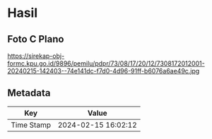 # Hasil

## Foto C Plano

https://sirekap-obj-formc.kpu.go.id/9896/pemilu/pdpr/73/08/17/20/12/7308172012001-20240215-142403--74e141dc-f7d0-4d96-91ff-b6076a6ae49c.jpg


## Metadata

| Key        | Value               |
| ---------- | ------------------- |
| Time Stamp | 2024-02-15 16:02:12 |



